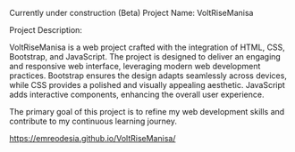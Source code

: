 
Currently under construction (Beta)
Project Name: VoltRiseManisa

Project Description:

VoltRiseManisa is a web project crafted with the integration of HTML, CSS, Bootstrap, and JavaScript. The project is designed to deliver an engaging and responsive web interface, leveraging modern web development practices. Bootstrap ensures the design adapts seamlessly across devices, while CSS provides a polished and visually appealing aesthetic. JavaScript adds interactive components, enhancing the overall user experience.

The primary goal of this project is to refine my web development skills and contribute to my continuous learning journey.

https://emreodesia.github.io/VoltRiseManisa/
